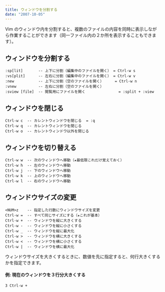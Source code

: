```yaml
---
title: ウィンドウを分割する
date: "2007-10-05"
---
```


Vim のウィンドウ内を分割すると、複数のファイルの内容を同時に表示しながら作業することができます（同一ファイル内の２か所を表示することもできます）。


ウィンドウを分割する
----

~~~
:sp[lit]       -- 上下に分割（編集中のファイルを開く） = Ctrl-w s
:vs[plit]      -- 左右に分割（編集中のファイルを開く） = Ctrl-w v
:new           -- 上下に分割（空のファイルを開く）     = Ctrl-w n
:vnew          -- 左右に分割（空のファイルを開く）
:sview [file]  -- 閲覧用にファイルを開く               = :split + :view
~~~

ウィンドウを閉じる
----

~~~
Ctrl-w c  -- カレントウィンドウを閉じる  = :q
Ctrl-w q  -- カレントウィンドウを閉じる
Ctrl-w o  -- カレントウィンドウ以外を閉じる
~~~

ウィンドウを切り替える
----

~~~
Ctrl-w w  -- 次のウィンドウへ移動（★最低限これだけ覚えておく）
Ctrl-w h  -- 左のウィンドウへ移動
Ctrl-w j  -- 下のウィンドウへ移動
Ctrl-w k  -- 上のウィンドウへ移動
Ctrl-w l  -- 右のウィンドウへ移動
~~~

ウィンドウサイズの変更
----

~~~
<NUM>z    -- 指定した行数にウィンドウサイズを変更
Ctrl-w =  -- すべて同じサイズにする（★これが基本）
Ctrl-w +  -- ウィンドウを縦に大きくする
Ctrl-w -  -- ウィンドウを縦に小さくする
Ctrl-w _  -- ウィンドウを縦に最大化
Ctrl-w >  -- ウィンドウを横に大きくする
Ctrl-w <  -- ウィンドウを横に小さくする
Ctrl-w |  -- ウィンドウを横に最大化
~~~

ウィンドウサイズを大きくするときに、数値を先に指定すると、何行大きくするかを指定できます。

#### 例: 現在のウィンドウを３行分大きくする
~~~
3 Ctrl-w +
~~~

